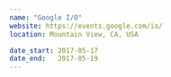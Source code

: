 ```yaml
---
name: "Google I/O"
website: https://events.google.com/io/
location: Mountain View, CA, USA

date_start: 2017-05-17
date_end:   2017-05-19
---
```

